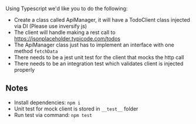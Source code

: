 Using Typescript we'd like you to do the following:

- Create a class called ApiManager, it will have a TodoClient class injected via DI (Please use inversify js)
- The client will handle making a rest call to https://jsonplaceholder.typicode.com/todos
- The ApiManager class just has to implement an interface with one method `fetchData`
- There needs to be a jest unit test for the client that mocks the http call
- There needs to be an integration test which validates client is injected properly

## Notes
- Install dependencies: `npm i`
- Unit test for mock client is stored in `__test__` folder
- Run test via command: `npm test`
